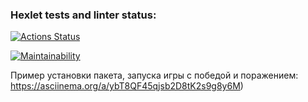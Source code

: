 ### Hexlet tests and linter status:
[![Actions Status](https://github.com/MeJlukc/frontend-project-44/actions/workflows/hexlet-check.yml/badge.svg)](https://github.com/MeJlukc/frontend-project-44/actions)

[![Maintainability](https://api.codeclimate.com/v1/badges/4de9b10ac9589e543ad8/maintainability)](https://codeclimate.com/github/MeJlukc/frontend-project-44/maintainability)

Пример установки пакета, запуска игры с победой и поражением:  
https://asciinema.org/a/ybT8QF45qjsb2D8tK2s9g8y6M)
